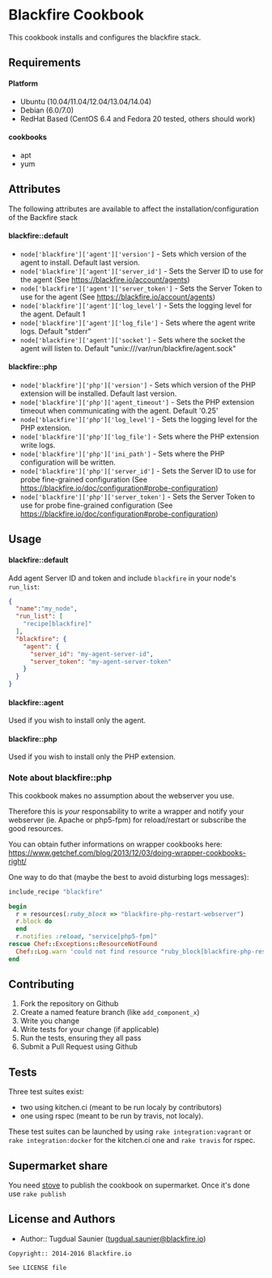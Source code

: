 Blackfire Cookbook
===========================

This cookbook installs and configures the blackfire stack.

Requirements
------------

#### Platform
* Ubuntu (10.04/11.04/12.04/13.04/14.04)
* Debian (6.0/7.0)
* RedHat Based (CentOS 6.4 and Fedora 20 tested, others should work)

#### cookbooks
- apt
- yum

Attributes
----------

The following attributes are available to affect the installation/configuration of the Backfire stack

#### blackfire::default

* `node['blackfire']['agent']['version']` - Sets which version of the agent to install. Default last version.
* `node['blackfire']['agent']['server_id']` - Sets the Server ID to use for the agent (See https://blackfire.io/account/agents)
* `node['blackfire']['agent']['server_token']` - Sets the Server Token to use for the agent (See https://blackfire.io/account/agents)
* `node['blackfire']['agent']['log_level']` - Sets the logging level for the agent. Default 1
* `node['blackfire']['agent']['log_file']` - Sets where the agent write logs. Default "stderr"
* `node['blackfire']['agent']['socket']` - Sets where the socket the agent will listen to. Default "unix:///var/run/blackfire/agent.sock"

#### blackfire::php
* `node['blackfire']['php']['version']` - Sets which version of the PHP extension will be installed. Default last version.
* `node['blackfire']['php']['agent_timeout']` - Sets the PHP extension timeout when communicating with the agent. Default '0.25'
* `node['blackfire']['php']['log_level']` - Sets the logging level for the PHP extension.
* `node['blackfire']['php']['log_file']` - Sets where the PHP extension write logs.
* `node['blackfire']['php']['ini_path']` - Sets where the PHP configuration will be written.
* `node['blackfire']['php']['server_id']` - Sets the Server ID to use for probe fine-grained configuration (See https://blackfire.io/doc/configuration#probe-configuration)
* `node['blackfire']['php']['server_token']` - Sets the Server Token to use for probe fine-grained configuration (See https://blackfire.io/doc/configuration#probe-configuration)

Usage
-----
#### blackfire::default
Add agent Server ID and token and include `blackfire` in your node's `run_list`:

```json
{
  "name":"my_node",
  "run_list": [
    "recipe[blackfire]"
  ],
  "blackfire": {
    "agent": {
      "server_id": "my-agent-server-id",
      "server_token": "my-agent-server-token"
    }
  }
}
```

#### blackfire::agent

Used if you wish to install only the agent.

#### blackfire::php

Used if you wish to install only the PHP extension.

### Note about blackfire::php

This cookbook makes no assumption about the webserver you use.

Therefore this is *your* responsability to write a wrapper and notify your
webserver (ie. Apache or php5-fpm) for reload/restart or subscribe the good
resources.

You can obtain futher informations on wrapper cookbooks here:
https://www.getchef.com/blog/2013/12/03/doing-wrapper-cookbooks-right/

One way to do that (maybe the best to avoid disturbing logs messages):

```ruby
include_recipe "blackfire"

begin
  r = resources(:ruby_block => "blackfire-php-restart-webserver")
  r.block do
  end
  r.notifies :reload, "service[php5-fpm]"
rescue Chef::Exceptions::ResourceNotFound
  Chef::Log.warn 'could not find resource "ruby_block[blackfire-php-restart-webserver]" to override!'
end

```

Contributing
------------

1. Fork the repository on Github
2. Create a named feature branch (like `add_component_x`)
3. Write you change
4. Write tests for your change (if applicable)
5. Run the tests, ensuring they all pass
6. Submit a Pull Request using Github

Tests
-----

Three test suites exist:

- two using kitchen.ci (meant to be run localy by contributors)
- one using rspec (meant to be run by travis, not localy).

These test suites can be launched by using `rake integration:vagrant` or
`rake integration:docker` for the kitchen.ci one and `rake travis` for rspec.

Supermarket share
-----------------

You need [stove](http://sethvargo.github.io/stove/) to publish the cookbook on
supermarket. Once it's done use `rake publish`

License and Authors
-------------------
- Author:: Tugdual Saunier (<tugdual.saunier@blackfire.io>)

```text
Copyright:: 2014-2016 Blackfire.io

See LICENSE file
```
